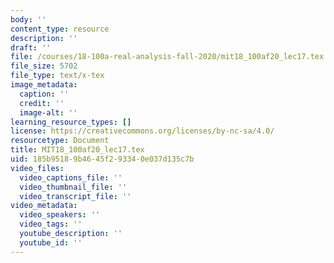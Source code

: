 ```yaml
---
body: ''
content_type: resource
description: ''
draft: ''
file: /courses/18-100a-real-analysis-fall-2020/mit18_100af20_lec17.tex
file_size: 5702
file_type: text/x-tex
image_metadata:
  caption: ''
  credit: ''
  image-alt: ''
learning_resource_types: []
license: https://creativecommons.org/licenses/by-nc-sa/4.0/
resourcetype: Document
title: MIT18_100af20_lec17.tex
uid: 185b9518-9b46-45f2-9334-0e037d135c7b
video_files:
  video_captions_file: ''
  video_thumbnail_file: ''
  video_transcript_file: ''
video_metadata:
  video_speakers: ''
  video_tags: ''
  youtube_description: ''
  youtube_id: ''
---
```

